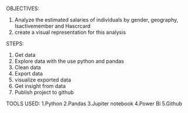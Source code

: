 OBJECTIVES:
1. Analyze the estimated salaries of individuals by gender, geography, Isactivemember and Hascrcard
2. create a visual representation for this analysis
     
STEPS:
1. Get data
2. Explore data with the use python and pandas
3. Clean data
4. Export data
5. visualize exported data
6. Get insight from data
7. Publish project to github

TOOLS USED:
1.Python
2.Pandas
3.Jupiter notebook
4.Power Bi
5.Github
   

